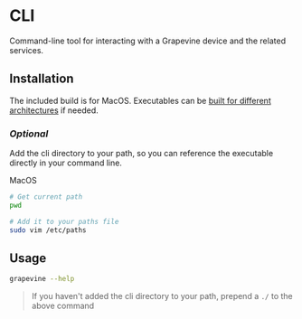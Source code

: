 # CLI

Command-line tool for interacting with a Grapevine device and the related services.

## Installation

The included build is for MacOS. Executables can be [built for different architectures](https://www.digitalocean.com/community/tutorials/how-to-build-go-executables-for-multiple-platforms-on-ubuntu-16-04) if needed. 

### _Optional_

Add the cli directory to your path, so you can reference the executable directly in your command line.

MacOS
```bash
# Get current path
pwd

# Add it to your paths file
sudo vim /etc/paths
```

## Usage

``` bash
grapevine --help
```

> If you haven't added the cli directory to your path, prepend a `./` to the above command
